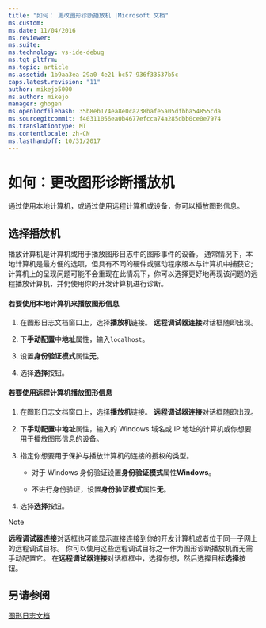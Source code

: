 ```yaml
---
title: "如何： 更改图形诊断播放机 |Microsoft 文档"
ms.custom: 
ms.date: 11/04/2016
ms.reviewer: 
ms.suite: 
ms.technology: vs-ide-debug
ms.tgt_pltfrm: 
ms.topic: article
ms.assetid: 1b9aa3ea-29a0-4e21-bc57-936f33537b5c
caps.latest.revision: "11"
author: mikejo5000
ms.author: mikejo
manager: ghogen
ms.openlocfilehash: 35b8eb174ea8e0ca238bafe5a05dfbba54855cda
ms.sourcegitcommit: f40311056ea0b4677efcca74a285dbb0ce0e7974
ms.translationtype: MT
ms.contentlocale: zh-CN
ms.lasthandoff: 10/31/2017
---
```

# <a name="how-to-change-the-graphics-diagnostics-playback-machine"></a>如何：更改图形诊断播放机
通过使用本地计算机，或通过使用远程计算机或设备，你可以播放图形信息。  
  
## <a name="choosing-a-playback-machine"></a>选择播放机  
 播放计算机是计算机或用于播放图形日志中的图形事件的设备。 通常情况下，本地计算机是最方便的选项，但具有不同的硬件或驱动程序版本与计算机中捕获它; 计算机上的呈现问题可能不会重现在此情况下，你可以选择更好地再现该问题的远程播放计算机，并仍使用你的开发计算机进行诊断。  
  
#### <a name="to-use-the-local-machine-to-play-back-graphics-information"></a>若要使用本地计算机来播放图形信息  
  
1.  在图形日志文档窗口上，选择**播放机**链接。 **远程调试器连接**对话框随即出现。  
  
2.  下**手动配置**中**地址**属性，输入`localhost`。  
  
3.  设置**身份验证模式**属性**无**。  
  
4.  选择**选择**按钮。  
  
#### <a name="to-use-a-remote-machine-to-play-back-graphics-information"></a>若要使用远程计算机播放图形信息  
  
1.  在图形日志文档窗口上，选择**播放机**链接。 **远程调试器连接**对话框随即出现。  
  
2.  下**手动配置**中**地址**属性，输入的 Windows 域名或 IP 地址的计算机或你想要用于播放图形信息的设备。  
  
3.  指定你想要用于保护与播放计算机的连接的授权的类型。  
  
    -   对于 Windows 身份验证设置**身份验证模式**属性**Windows**。  
  
    -   不进行身份验证，设置**身份验证模式**属性**无**。  
  
4.  选择**选择**按钮。  
  
> [!NOTE]
>  **远程调试器连接**对话框也可能显示直接连接到你的开发计算机或者位于同一子网上的远程调试目标。 你可以使用这些远程调试目标之一作为图形诊断播放机而无需手动配置它。 在**远程调试器连接**对话框框中，选择你想，然后选择目标**选择**按钮。  
  
## <a name="see-also"></a>另请参阅  
 [图形日志文档](graphics-log-document.md)